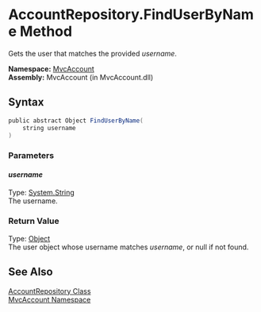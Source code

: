 AccountRepository.FindUserByName Method
=======================================
Gets the user that matches the provided *username*.

**Namespace:** [MvcAccount][1]  
**Assembly:** MvcAccount (in MvcAccount.dll)

Syntax
------

```csharp
public abstract Object FindUserByName(
	string username
)
```

### Parameters

#### *username*
Type: [System.String][2]  
The username.

### Return Value
Type: [Object][3]  
The user object whose username matches *username*, or null if not found.

See Also
--------
[AccountRepository Class][4]  
[MvcAccount Namespace][1]  

[1]: ../README.md
[2]: http://msdn2.microsoft.com/en-us/library/s1wwdcbf
[3]: http://msdn2.microsoft.com/en-us/library/e5kfa45b
[4]: README.md